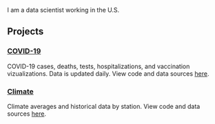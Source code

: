 I am a data scientist working in the U.S.

## Projects

### [COVID-19](https://rwright-covid.herokuapp.com/)

COVID-19 cases, deaths, tests, hospitalizations, and vaccination vizualizations. Data is updated daily. View code and data sources [here](https://github.com/rwright88/covid).

### [Climate](https://rwright-climate.herokuapp.com/)

Climate averages and historical data by station. View code and data sources [here](https://github.com/rwright88/climate).
